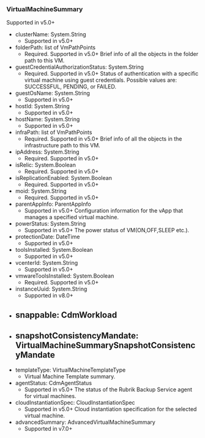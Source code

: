 ### VirtualMachineSummary
Supported in v5.0+

- clusterName: System.String
  - Supported in v5.0+
- folderPath: list of VmPathPoints
  - Required. Supported in v5.0+
  Brief info of all the objects in the folder path to this VM.
- guestCredentialAuthorizationStatus: System.String
  - Required. Supported in v5.0+
  Status of authentication with a specific virtual machine using guest credentials. Possible values are: SUCCESSFUL, PENDING, or FAILED.
- guestOsName: System.String
  - Supported in v5.0+
- hostId: System.String
  - Supported in v5.0+
- hostName: System.String
  - Supported in v5.0+
- infraPath: list of VmPathPoints
  - Required. Supported in v5.0+
  Brief info of all the objects in the infrastructure path to this VM.
- ipAddress: System.String
  - Required. Supported in v5.0+
- isRelic: System.Boolean
  - Required. Supported in v5.0+
- isReplicationEnabled: System.Boolean
  - Required. Supported in v5.0+
- moid: System.String
  - Required. Supported in v5.0+
- parentAppInfo: ParentAppInfo
  - Supported in v5.0+
  Configuration information for the vApp that manages a specified virtual machine.
- powerStatus: System.String
  - Supported in v5.0+
  The power status of VM(ON,OFF,SLEEP etc.).
- protectionDate: DateTime
  - Supported in v5.0+
- toolsInstalled: System.Boolean
  - Supported in v5.0+
- vcenterId: System.String
  - Supported in v5.0+
- vmwareToolsInstalled: System.Boolean
  - Required. Supported in v5.0+
- instanceUuid: System.String
  - Supported in v8.0+
- snappable: CdmWorkload
  - 
- snapshotConsistencyMandate: VirtualMachineSummarySnapshotConsistencyMandate
  - 
- templateType: VirtualMachineTemplateType
  - Virtual Machine Template summary.
- agentStatus: CdmAgentStatus
  - Supported in v5.0+
  The status of the Rubrik Backup Service agent for virtual machines.
- cloudInstantiationSpec: CloudInstantiationSpec
  - Supported in v5.0+
  Cloud instantiation specification for the selected virtual machine.
- advancedSummary: AdvancedVirtualMachineSummary
  - Supported in v7.0+
